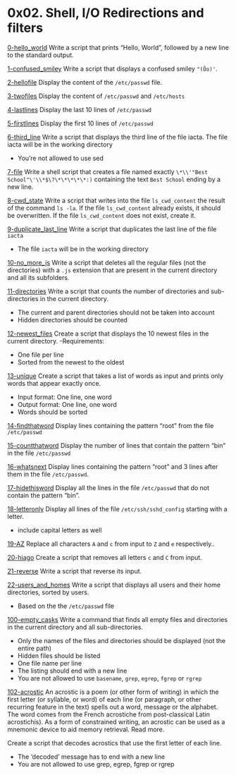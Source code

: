 # 0x02. Shell, I/O Redirections and filters

[0-hello_world](./0-hello_world)
Write a script that prints “Hello, World”, followed by a new line to the standard output.

[1-confused_smiley](./1-confused_smiley)
Write a script that displays a confused smiley `"(Ôo)'`.

[2-hellofile](./2-hellofile)
Display the content of the `/etc/passwd` file.

[3-twofiles](./3-twofiles)
Display the content of `/etc/passwd` and `/etc/hosts`

[4-lastlines](./4-lastlines)
Display the last 10 lines of `/etc/passwd`

[5-firstlines](./5-firstlines)
Display the first 10 lines of `/etc/passwd`

[6-third_line](./6-third_line)
Write a script that displays the third line of the file iacta.
The file iacta will be in the working directory

- You’re not allowed to use sed

[7-file](./7-file)
Write a shell script that creates a file named exactly `\*\\'"Best School"\'\\*$\?\*\*\*\*\*:)` containing the text `Best School` ending by a new line.

[8-cwd_state](./8-cwd_state)
Write a script that writes into the file `ls_cwd_content` the result of the command `ls -la`. If the file `ls_cwd_content` already exists, it should be overwritten. If the file `ls_cwd_content` does not exist, create it.

[9-duplicate_last_line](./9-duplicate_last_line)
Write a script that duplicates the last line of the file `iacta`

- The file `iacta` will be in the working directory

[10-no_more_js](./10-no_more_js)
Write a script that deletes all the regular files (not the directories) with a `.js` extension that are present in the current directory and all its subfolders.

[11-directories](./11-directories)
Write a script that counts the number of directories and sub-directories in the current directory.

- The current and parent directories should not be taken into account
- Hidden directories should be counted

[12-newest_files](./12-newest_files)
Create a script that displays the 10 newest files in the current directory.
-Requirements:

- One file per line
- Sorted from the newest to the oldest

[13-unique](./13-unique)
Create a script that takes a list of words as input and prints only words that appear exactly once.

- Input format: One line, one word
- Output format: One line, one word
- Words should be sorted

[14-findthatword](./14-findthatword)
Display lines containing the pattern “root” from the file `/etc/passwd`

[15-countthatword](./15-countthatword)
Display the number of lines that contain the pattern “bin” in the file `/etc/passwd`

[16-whatsnext](./16-whatsnext)
Display lines containing the pattern “root” and 3 lines after them in the file `/etc/passwd`.

[17-hidethisword](./17-hidethisword)
Display all the lines in the file `/etc/passwd` that do not contain the pattern “bin”.

[18-letteronly](./18-letteronly)
Display all lines of the file `/etc/ssh/sshd_config` starting with a letter.

- include capital letters as well

[19-AZ](./19-AZ)
Replace all characters `A` and `c` from input to `Z` and `e` respectively..

[20-hiago](./20-hiago)
Create a script that removes all letters `c` and `C` from input.

[21-reverse](./21-reverse)
Write a script that reverse its input.

[22-users_and_homes](./22-users_and_homes)
Write a script that displays all users and their home directories, sorted by users.

- Based on the the `/etc/passwd` file

[100-empty_casks](./100-empty_casks)
Write a command that finds all empty files and directories in the current directory and all sub-directories.

- Only the names of the files and directories should be displayed (not the entire path)
- Hidden files should be listed
- One file name per line
- The listing should end with a new line
- You are not allowed to use `basename`, `grep`, `egrep`, `fgrep` or `rgrep`

[102-acrostic](./102-acrostic)
An acrostic is a poem (or other form of writing) in which the first letter (or syllable, or word) of each line (or paragraph, or other recurring feature in the text) spells out a word, message or the alphabet. The word comes from the French acrostiche from post-classical Latin acrostichis). As a form of constrained writing, an acrostic can be used as a mnemonic device to aid memory retrieval. Read more.

Create a script that decodes acrostics that use the first letter of each line.

- The ‘decoded’ message has to end with a new line
- You are not allowed to use grep, egrep, fgrep or rgrep

